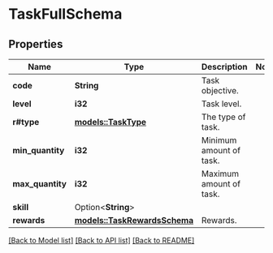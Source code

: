 # TaskFullSchema

## Properties

Name | Type | Description | Notes
------------ | ------------- | ------------- | -------------
**code** | **String** | Task objective. | 
**level** | **i32** | Task level. | 
**r#type** | [**models::TaskType**](TaskType.md) | The type of task. | 
**min_quantity** | **i32** | Minimum amount of task. | 
**max_quantity** | **i32** | Maximum amount of task. | 
**skill** | Option<**String**> |  | 
**rewards** | [**models::TaskRewardsSchema**](TaskRewardsSchema.md) | Rewards. | 

[[Back to Model list]](../README.md#documentation-for-models) [[Back to API list]](../README.md#documentation-for-api-endpoints) [[Back to README]](../README.md)


